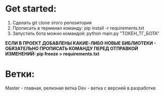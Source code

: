 # Get started:
1. Сделать git clone этого репозитория
2. Прописать в терминал команду: pip install -r requirements.txt
3. Запустить бота можно командой: python main.py "ТОКЕН_ТГ_БОТА"

**ЕСЛИ В ПРОЕКТ ДОБАВЛЕНЫ КАКИЕ-ЛИБО НОВЫЕ БИБЛИОТЕКИ - ОБЯЗАТЕЛЬНО ПРОПИСАТЬ КОМАНДУ ПЕРЕД ОТПРАВКОЙ ИЗМЕНЕНИЙ: pip freeze > requirements.txt**
# Ветки:
Master - главная, релизная ветка
Dev - ветка с версией в разработке
